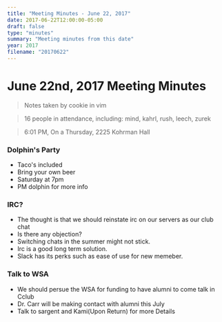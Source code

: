 ```yaml
---
title: "Meeting Minutes - June 22, 2017"
date: 2017-06-22T12:00:00-05:00
draft: false
type: "minutes"
summary: "Meeting minutes from this date"
year: 2017
filename: "20170622"
---
```


# June 22nd, 2017 Meeting Minutes
> Notes taken by cookie in vim

> 16 people in attendance, including: mind, kahrl, rush, leech, zurek

> 6:01 PM, On a Thursday, 2225 Kohrman Hall

### Dolphin's Party
- Taco's included
- Bring your own beer
- Saturday at 7pm
- PM dolphin for more info

### IRC?
- The thought is that we should reinstate irc on our servers as our club chat
- Is there any objection?
- Switching chats in the summer might not stick. 
- Irc is a good long term solution. 
- Slack has its perks such as ease of use for new memeber.

### Talk to WSA
- We should persue the WSA for funding to have alumni to come talk in Cclub
- Dr. Carr will be making contact with alumni this July
- Talk to sargent and Kami(Upon Return) for more Details
